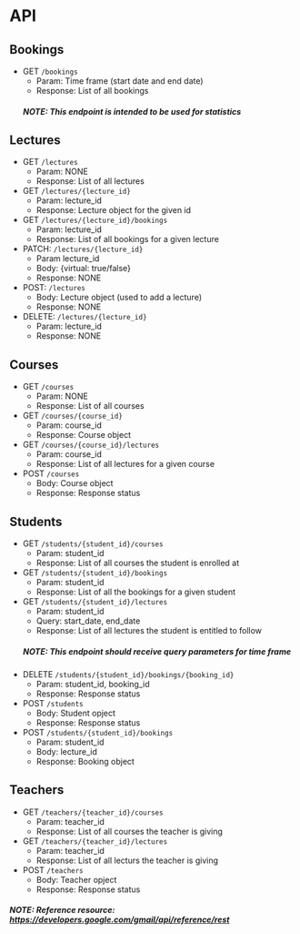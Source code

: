 # API
<!-- Endpoints are meant to be preceded by /api (/operations == /api/operations)-->
## Bookings
- GET `/bookings`
  - Param: Time frame (start date and end date)
  - Response: List of all bookings
  ##### NOTE: This endpoint is intended to be used for statistics 

## Lectures
- GET `/lectures`
  - Param: NONE
  - Response: List of all lectures
- GET `/lectures/{lecture_id}`
  - Param: lecture_id
  - Response: Lecture object for the given id
- GET `/lectures/{lecture_id}/bookings`
  - Param: lecture_id
  - Response: List of all bookings for a given lecture
- PATCH: `/lectures/{lecture_id}`
  - Param lecture_id
  - Body: {virtual: true/false}
  - Response: NONE
- POST: `/lectures`
  - Body: Lecture object (used to add a lecture)
  - Response: NONE
- DELETE: `/lectures/{lecture_id}`
  - Param: lecture_id
  - Response: NONE
  
## Courses
- GET `/courses`
  - Param: NONE
  - Response: List of all courses
- GET `/courses/{course_id}`
  - Param: course_id
  - Response: Course object
- GET `/courses/{course_id}/lectures`
  - Param: course_id
  - Response: List of all lectures for a given course
- POST `/courses`
  - Body: Course object
  - Response: Response status
  
## Students
- GET `/students/{student_id}/courses`
  - Param: student_id
  - Response: List of all courses the student is enrolled at
- GET `/students/{student_id}/bookings`
  - Param: student_id
  - Response: List of all the bookings for a given student
- GET `/students/{student_id}/lectures`
  - Param: student_id
  - Query: start_date, end_date
  - Response: List of all lectures the student is entitled to follow
  ##### NOTE: This endpoint should receive query parameters for time frame
- DELETE `/students/{student_id}/bookings/{booking_id}`
  - Param: student_id, booking_id
  - Response: Response status
- POST `/students`
  - Body: Student opject
  - Response: Response status
- POST `/students/{student_id}/bookings`
  - Param: student_id
  - Body: lecture_id
  - Response: Booking object

## Teachers
- GET `/teachers/{teacher_id}/courses`
  - Param: teacher_id
  - Response: List of all courses the teacher is giving
- GET `/teachers/{teacher_id}/lectures`
  - Param: teacher_id
  - Response: List of all lecturs the teacher is giving
- POST `/teachers`
  - Body: Teacher opject
  - Response: Response status
  
  
##### NOTE: Reference resource: https://developers.google.com/gmail/api/reference/rest 
<!-- API does not include possible DELETE needed -->